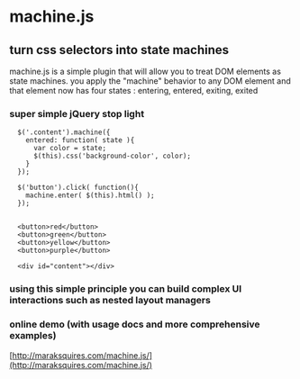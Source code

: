 
# machine.js

## turn css selectors into state machines


machine.js is a simple plugin that will allow you to treat DOM elements as state machines. you apply the "machine" behavior to any DOM element and that element now has four states : entering, entered, exiting, exited

### super simple jQuery stop light

      $('.content').machine({
        entered: function( state ){
          var color = state;
          $(this).css('background-color', color);
        }
      });

      $('button').click( function(){
        machine.enter( $(this).html() );
      });


      <button>red</button>
      <button>green</button>
      <button>yellow</button>
      <button>purple</button>
      
      <div id="content"></div>

### using this simple principle you can build complex UI interactions such as nested layout managers

### online demo (with usage docs and more comprehensive examples)

[http://maraksquires.com/machine.js/](http://maraksquires.com/machine.js/)

